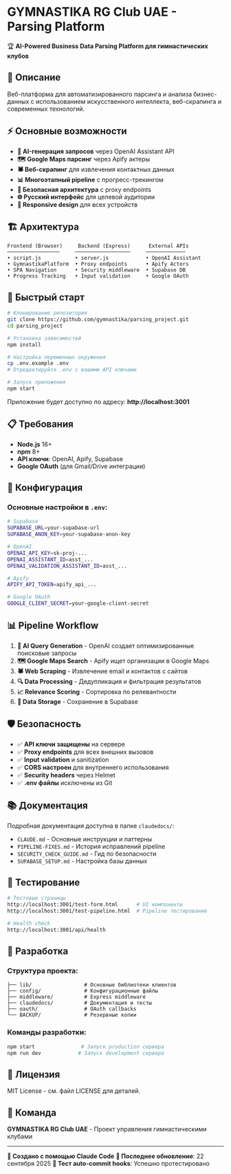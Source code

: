 # GYMNASTIKA RG Club UAE - Parsing Platform

🏆 **AI-Powered Business Data Parsing Platform для гимнастических клубов**

## 🎯 Описание

Веб-платформа для автоматизированного парсинга и анализа бизнес-данных с использованием искусственного интеллекта, веб-скрапинга и современных технологий.

## ⚡ Основные возможности

- **🤖 AI-генерация запросов** через OpenAI Assistant API
- **🗺️ Google Maps парсинг** через Apify актеры
- **🕷️ Веб-скрапинг** для извлечения контактных данных
- **📊 Многоэтапный pipeline** с прогресс-трекингом
- **🔐 Безопасная архитектура** с proxy endpoints
- **🌐 Русский интерфейс** для целевой аудитории
- **📱 Responsive design** для всех устройств

## 🏗️ Архитектура

```
Frontend (Browser)     Backend (Express)      External APIs
─────────────────     ──────────────────     ─────────────
• script.js           • server.js            • OpenAI Assistant
• GymnastikaPlatform  • Proxy endpoints      • Apify Actors
• SPA Navigation      • Security middleware  • Supabase DB
• Progress Tracking   • Input validation     • Google OAuth
```

## 🚀 Быстрый старт

```bash
# Клонирование репозитория
git clone https://github.com/gymnastika/parsing_project.git
cd parsing_project

# Установка зависимостей
npm install

# Настройка переменных окружения
cp .env.example .env
# Отредактируйте .env с вашими API ключами

# Запуск приложения
npm start
```

Приложение будет доступно по адресу: **http://localhost:3001**

## 📋 Требования

- **Node.js** 16+
- **npm** 8+
- **API ключи**: OpenAI, Apify, Supabase
- **Google OAuth** (для Gmail/Drive интеграции)

## 🔧 Конфигурация

### Основные настройки в `.env`:
```bash
# Supabase
SUPABASE_URL=your-supabase-url
SUPABASE_ANON_KEY=your-supabase-anon-key

# OpenAI
OPENAI_API_KEY=sk-proj-...
OPENAI_ASSISTANT_ID=asst_...
OPENAI_VALIDATION_ASSISTANT_ID=asst_...

# Apify
APIFY_API_TOKEN=apify_api_...

# Google OAuth
GOOGLE_CLIENT_SECRET=your-google-client-secret
```

## 📊 Pipeline Workflow

1. **🎯 AI Query Generation** - OpenAI создает оптимизированные поисковые запросы
2. **🗺️ Google Maps Search** - Apify ищет организации в Google Maps
3. **🕷️ Web Scraping** - Извлечение email и контактов с сайтов
4. **🔍 Data Processing** - Дедупликация и фильтрация результатов
5. **📈 Relevance Scoring** - Сортировка по релевантности
6. **💾 Data Storage** - Сохранение в Supabase

## 🛡️ Безопасность

- ✅ **API ключи защищены** на сервере
- ✅ **Proxy endpoints** для всех внешних вызовов
- ✅ **Input validation** и sanitization
- ✅ **CORS настроен** для внутреннего использования
- ✅ **Security headers** через Helmet
- ✅ **.env файлы** исключены из Git

## 📚 Документация

Подробная документация доступна в папке `claudedocs/`:

- `CLAUDE.md` - Основные инструкции и паттерны
- `PIPELINE-FIXES.md` - История исправлений pipeline
- `SECURITY_CHECK_GUIDE.md` - Гид по безопасности
- `SUPABASE_SETUP.md` - Настройка базы данных

## 🧪 Тестирование

```bash
# Тестовые страницы
http://localhost:3001/test-form.html      # UI компоненты
http://localhost:3001/test-pipeline.html  # Pipeline тестирование

# Health check
http://localhost:3001/api/health
```

## 🤝 Разработка

### Структура проекта:
```
├── lib/                 # Основные библиотеки клиентов
├── config/              # Конфигурационные файлы
├── middleware/          # Express middleware
├── claudedocs/          # Документация и тесты
├── oauth/               # OAuth callbacks
└── BACKUP/              # Резервные копии
```

### Команды разработки:
```bash
npm start               # Запуск production сервера
npm run dev            # Запуск development сервера
```

## 📄 Лицензия

MIT License - см. файл LICENSE для деталей.

## 👥 Команда

**GYMNASTIKA RG Club UAE** - Проект управления гимнастическими клубами

---

**🤖 Создано с помощью Claude Code**
**📅 Последнее обновление**: 22 сентября 2025
**🧪 Тест auto-commit hooks**: Успешно протестировано